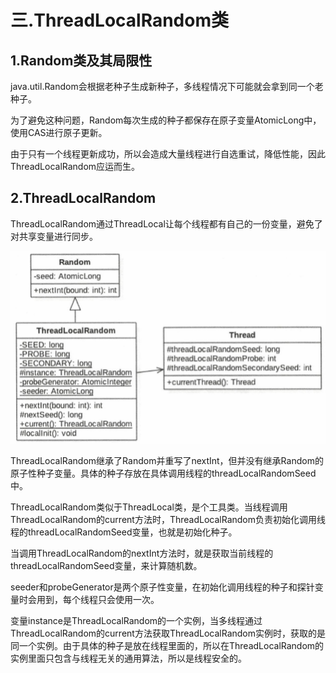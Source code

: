 # 三.ThreadLocalRandom类

## 1.Random类及其局限性

java.util.Random会根据老种子生成新种子，多线程情况下可能就会拿到同一个老种子。

为了避免这种问题，Random每次生成的种子都保存在原子变量AtomicLong中，使用CAS进行原子更新。

由于只有一个线程更新成功，所以会造成大量线程进行自选重试，降低性能，因此ThreadLocalRandom应运而生。

## 2.ThreadLocalRandom

ThreadLocalRandom通过ThreadLocal让每个线程都有自己的一份变量，避免了对共享变量进行同步。

![QQ截图20230919114949](assist/QQ截图20230919114949.png)

ThreadLocalRandom继承了Random并重写了nextInt，但并没有继承Random的原子性种子变量。具体的种子存放在具体调用线程的threadLocalRandomSeed中。

ThreadLocalRandom类似于ThreadLocal类，是个工具类。当线程调用ThreadLocalRandom的current方法时，ThreadLocalRandom负责初始化调用线程的threadLocalRandomSeed变量，也就是初始化种子。

当调用ThreadLocalRandom的nextInt方法时，就是获取当前线程的threadLocalRandomSeed变量，来计算随机数。

seeder和probeGenerator是两个原子性变量，在初始化调用线程的种子和探针变量时会用到，每个线程只会使用一次。

变量instance是ThreadLocalRandom的一个实例，当多线程通过ThreadLocalRandom的current方法获取ThreadLocalRandom实例时，获取的是同一个实例。由于具体的种子是放在线程里面的，所以在ThreadLocalRandom的实例里面只包含与线程无关的通用算法，所以是线程安全的。